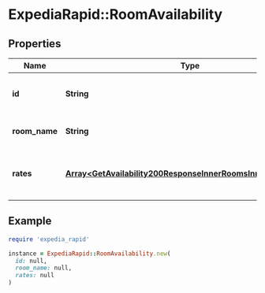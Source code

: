 # ExpediaRapid::RoomAvailability

## Properties

| Name | Type | Description | Notes |
| ---- | ---- | ----------- | ----- |
| **id** | **String** | Unique Identifier for a room type. | [optional] |
| **room_name** | **String** | Name of the room type. | [optional] |
| **rates** | [**Array&lt;GetAvailability200ResponseInnerRoomsInnerRatesInner&gt;**](GetAvailability200ResponseInnerRoomsInnerRatesInner.md) | Array of objects containing rate information. | [optional] |

## Example

```ruby
require 'expedia_rapid'

instance = ExpediaRapid::RoomAvailability.new(
  id: null,
  room_name: null,
  rates: null
)
```

